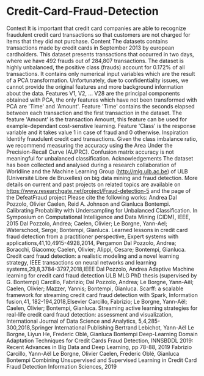 # Credit-Card-Fraud-Detection
Context It is important that credit card companies are able to recognize fraudulent credit card transactions so that customers are not charged for items that they did not purchase.  Content The datasets contains transactions made by credit cards in September 2013 by european cardholders. This dataset presents transactions that occurred in two days, where we have 492 frauds out of 284,807 transactions. The dataset is highly unbalanced, the positive class (frauds) account for 0.172% of all transactions.  It contains only numerical input variables which are the result of a PCA transformation. Unfortunately, due to confidentiality issues, we cannot provide the original features and more background information about the data. Features V1, V2, … V28 are the principal components obtained with PCA, the only features which have not been transformed with PCA are 'Time' and 'Amount'. Feature 'Time' contains the seconds elapsed between each transaction and the first transaction in the dataset. The feature 'Amount' is the transaction Amount, this feature can be used for example-dependant cost-senstive learning. Feature 'Class' is the response variable and it takes value 1 in case of fraud and 0 otherwise.  Inspiration Identify fraudulent credit card transactions.  Given the class imbalance ratio, we recommend measuring the accuracy using the Area Under the Precision-Recall Curve (AUPRC). Confusion matrix accuracy is not meaningful for unbalanced classification.  Acknowledgements The dataset has been collected and analysed during a research collaboration of Worldline and the Machine Learning Group (http://mlg.ulb.ac.be) of ULB (Université Libre de Bruxelles) on big data mining and fraud detection. More details on current and past projects on related topics are available on https://www.researchgate.net/project/Fraud-detection-5 and the page of the DefeatFraud project  Please cite the following works:  Andrea Dal Pozzolo, Olivier Caelen, Reid A. Johnson and Gianluca Bontempi. Calibrating Probability with Undersampling for Unbalanced Classification. In Symposium on Computational Intelligence and Data Mining (CIDM), IEEE, 2015  Dal Pozzolo, Andrea; Caelen, Olivier; Le Borgne, Yann-Ael; Waterschoot, Serge; Bontempi, Gianluca. Learned lessons in credit card fraud detection from a practitioner perspective, Expert systems with applications,41,10,4915-4928,2014, Pergamon  Dal Pozzolo, Andrea; Boracchi, Giacomo; Caelen, Olivier; Alippi, Cesare; Bontempi, Gianluca. Credit card fraud detection: a realistic modeling and a novel learning strategy, IEEE transactions on neural networks and learning systems,29,8,3784-3797,2018,IEEE  Dal Pozzolo, Andrea Adaptive Machine learning for credit card fraud detection ULB MLG PhD thesis (supervised by G. Bontempi)  Carcillo, Fabrizio; Dal Pozzolo, Andrea; Le Borgne, Yann-Aël; Caelen, Olivier; Mazzer, Yannis; Bontempi, Gianluca. Scarff: a scalable framework for streaming credit card fraud detection with Spark, Information fusion,41, 182-194,2018,Elsevier  Carcillo, Fabrizio; Le Borgne, Yann-Aël; Caelen, Olivier; Bontempi, Gianluca. Streaming active learning strategies for real-life credit card fraud detection: assessment and visualization, International Journal of Data Science and Analytics, 5,4,285-300,2018,Springer International Publishing  Bertrand Lebichot, Yann-Aël Le Borgne, Liyun He, Frederic Oblé, Gianluca Bontempi Deep-Learning Domain Adaptation Techniques for Credit Cards Fraud Detection, INNSBDDL 2019: Recent Advances in Big Data and Deep Learning, pp 78-88, 2019  Fabrizio Carcillo, Yann-Aël Le Borgne, Olivier Caelen, Frederic Oblé, Gianluca Bontempi Combining Unsupervised and Supervised Learning in Credit Card Fraud Detection Information Sciences, 2019
